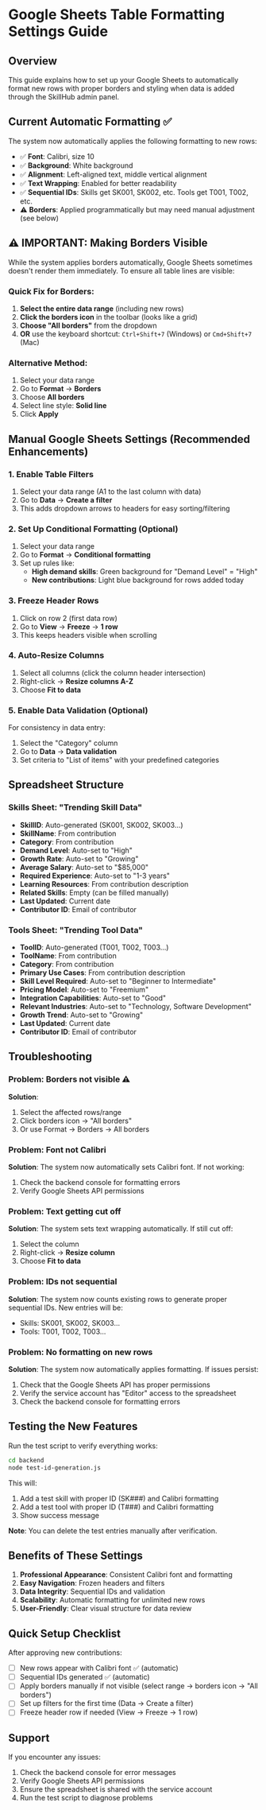 # Google Sheets Table Formatting Settings Guide

## Overview
This guide explains how to set up your Google Sheets to automatically format new rows with proper borders and styling when data is added through the SkillHub admin panel.

## Current Automatic Formatting ✅
The system now automatically applies the following formatting to new rows:
- ✅ **Font**: Calibri, size 10
- ✅ **Background**: White background
- ✅ **Alignment**: Left-aligned text, middle vertical alignment
- ✅ **Text Wrapping**: Enabled for better readability
- ✅ **Sequential IDs**: Skills get SK001, SK002, etc. Tools get T001, T002, etc.
- ⚠️ **Borders**: Applied programmatically but may need manual adjustment (see below)

## ⚠️ IMPORTANT: Making Borders Visible

While the system applies borders automatically, Google Sheets sometimes doesn't render them immediately. To ensure all table lines are visible:

### Quick Fix for Borders:
1. **Select the entire data range** (including new rows)
2. **Click the borders icon** in the toolbar (looks like a grid)
3. **Choose "All borders"** from the dropdown
4. **OR** use the keyboard shortcut: `Ctrl+Shift+7` (Windows) or `Cmd+Shift+7` (Mac)

### Alternative Method:
1. Select your data range
2. Go to **Format** → **Borders**
3. Choose **All borders**
4. Select line style: **Solid line**
5. Click **Apply**

## Manual Google Sheets Settings (Recommended Enhancements)

### 1. Enable Table Filters
1. Select your data range (A1 to the last column with data)
2. Go to **Data** → **Create a filter**
3. This adds dropdown arrows to headers for easy sorting/filtering

### 2. Set Up Conditional Formatting (Optional)
1. Select your data range
2. Go to **Format** → **Conditional formatting**
3. Set up rules like:
   - **High demand skills**: Green background for "Demand Level" = "High"
   - **New contributions**: Light blue background for rows added today

### 3. Freeze Header Rows
1. Click on row 2 (first data row)
2. Go to **View** → **Freeze** → **1 row**
3. This keeps headers visible when scrolling

### 4. Auto-Resize Columns
1. Select all columns (click the column header intersection)
2. Right-click → **Resize columns A-Z**
3. Choose **Fit to data**

### 5. Enable Data Validation (Optional)
For consistency in data entry:
1. Select the "Category" column
2. Go to **Data** → **Data validation**
3. Set criteria to "List of items" with your predefined categories

## Spreadsheet Structure

### Skills Sheet: "Trending Skill Data"
- **SkillID**: Auto-generated (SK001, SK002, SK003...)
- **SkillName**: From contribution
- **Category**: From contribution
- **Demand Level**: Auto-set to "High"
- **Growth Rate**: Auto-set to "Growing"
- **Average Salary**: Auto-set to "$85,000"
- **Required Experience**: Auto-set to "1-3 years"
- **Learning Resources**: From contribution description
- **Related Skills**: Empty (can be filled manually)
- **Last Updated**: Current date
- **Contributor ID**: Email of contributor

### Tools Sheet: "Trending Tool Data"
- **ToolID**: Auto-generated (T001, T002, T003...)
- **ToolName**: From contribution
- **Category**: From contribution
- **Primary Use Cases**: From contribution description
- **Skill Level Required**: Auto-set to "Beginner to Intermediate"
- **Pricing Model**: Auto-set to "Freemium"
- **Integration Capabilities**: Auto-set to "Good"
- **Relevant Industries**: Auto-set to "Technology, Software Development"
- **Growth Trend**: Auto-set to "Growing"
- **Last Updated**: Current date
- **Contributor ID**: Email of contributor

## Troubleshooting

### Problem: Borders not visible ⚠️
**Solution**: 
1. Select the affected rows/range
2. Click borders icon → "All borders"
3. Or use Format → Borders → All borders

### Problem: Font not Calibri
**Solution**: The system now automatically sets Calibri font. If not working:
1. Check the backend console for formatting errors
2. Verify Google Sheets API permissions

### Problem: Text getting cut off
**Solution**: The system sets text wrapping automatically. If still cut off:
1. Select the column
2. Right-click → **Resize column**
3. Choose **Fit to data**

### Problem: IDs not sequential
**Solution**: The system now counts existing rows to generate proper sequential IDs. New entries will be:
- Skills: SK001, SK002, SK003...
- Tools: T001, T002, T003...

### Problem: No formatting on new rows
**Solution**: The system now automatically applies formatting. If issues persist:
1. Check that the Google Sheets API has proper permissions
2. Verify the service account has "Editor" access to the spreadsheet
3. Check the backend console for formatting errors

## Testing the New Features

Run the test script to verify everything works:
```bash
cd backend
node test-id-generation.js
```

This will:
1. Add a test skill with proper ID (SK###) and Calibri formatting
2. Add a test tool with proper ID (T###) and Calibri formatting
3. Show success message

**Note**: You can delete the test entries manually after verification.

## Benefits of These Settings

1. **Professional Appearance**: Consistent Calibri font and formatting
2. **Easy Navigation**: Frozen headers and filters
3. **Data Integrity**: Sequential IDs and validation
4. **Scalability**: Automatic formatting for unlimited new rows
5. **User-Friendly**: Clear visual structure for data review

## Quick Setup Checklist

After approving new contributions:
- [ ] New rows appear with Calibri font ✅ (automatic)
- [ ] Sequential IDs generated ✅ (automatic)  
- [ ] Apply borders manually if not visible (select range → borders icon → "All borders")
- [ ] Set up filters for the first time (Data → Create a filter)
- [ ] Freeze header row if needed (View → Freeze → 1 row)

## Support

If you encounter any issues:
1. Check the backend console for error messages
2. Verify Google Sheets API permissions
3. Ensure the spreadsheet is shared with the service account
4. Run the test script to diagnose problems 